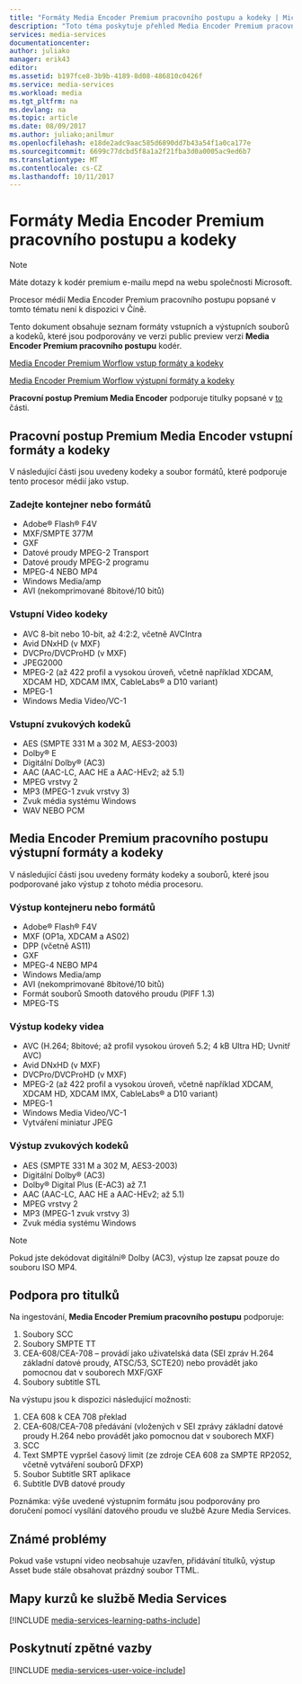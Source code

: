 ```yaml
---
title: "Formáty Media Encoder Premium pracovního postupu a kodeky | Microsoft Docs"
description: "Toto téma poskytuje přehled Media Encoder Premium pracovního postupu formáty formáty a kodeky"
services: media-services
documentationcenter: 
author: juliako
manager: erik43
editor: 
ms.assetid: b197fce8-3b9b-4189-8d08-486810c0426f
ms.service: media-services
ms.workload: media
ms.tgt_pltfrm: na
ms.devlang: na
ms.topic: article
ms.date: 08/09/2017
ms.author: juliako;anilmur
ms.openlocfilehash: e18de2adc9aac585d6890dd7b43a54f1a0ca177e
ms.sourcegitcommit: 6699c77dcbd5f8a1a2f21fba3d0a0005ac9ed6b7
ms.translationtype: MT
ms.contentlocale: cs-CZ
ms.lasthandoff: 10/11/2017
---
```

# <a name="media-encoder-premium-workflow-formats-and-codecs"></a>Formáty Media Encoder Premium pracovního postupu a kodeky
> [!NOTE]
> Máte dotazy k kodér premium e-mailu mepd na webu společnosti Microsoft.
> 
> Procesor médií Media Encoder Premium pracovního postupu popsané v tomto tématu není k dispozici v Číně. 
> 
> 

Tento dokument obsahuje seznam formáty vstupních a výstupních souborů a kodeků, které jsou podporovány ve verzi public preview verzi **Media Encoder Premium pracovního postupu** kodér.

[Media Encoder Premium Worflow vstup formáty a kodeky](#input_formats)

[Media Encoder Premium Worflow výstupní formáty a kodeky](#output_formats)

**Pracovní postup Premium Media Encoder** podporuje titulky popsané v [to](#closed_captioning) části. 

## <a id="input_formats"></a>Pracovní postup Premium Media Encoder vstupní formáty a kodeky
V následující části jsou uvedeny kodeky a soubor formátů, které podporuje tento procesor médií jako vstup.

### <a name="input-containerfile-formats"></a>Zadejte kontejner nebo formátů
* Adobe® Flash® F4V
* MXF/SMPTE 377M
* GXF
* Datové proudy MPEG-2 Transport
* Datové proudy MPEG-2 programu
* MPEG-4 NEBO MP4
* Windows Media/amp
* AVI (nekomprimované 8bitové/10 bitů)

### <a name="input-video-codecs"></a>Vstupní Video kodeky
* AVC 8-bit nebo 10-bit, až 4:2:2, včetně AVCIntra
* Avid DNxHD (v MXF)
* DVCPro/DVCProHD (v MXF)
* JPEG2000
* MPEG-2 (až 422 profil a vysokou úroveň, včetně například XDCAM, XDCAM HD, XDCAM IMX, CableLabs® a D10 variant)
* MPEG-1
* Windows Media Video/VC-1

### <a name="input-audio-codecs"></a>Vstupní zvukových kodeků
* AES (SMPTE 331 M a 302 M, AES3-2003)
* Dolby® E
* Digitální Dolby® (AC3)
* AAC (AAC-LC, AAC HE a AAC-HEv2; až 5.1)
* MPEG vrstvy 2
* MP3 (MPEG-1 zvuk vrstvy 3)
* Zvuk média systému Windows
* WAV NEBO PCM

## <a id="output_format"></a>Media Encoder Premium pracovního postupu výstupní formáty a kodeky
V následující části jsou uvedeny formáty kodeky a souborů, které jsou podporované jako výstup z tohoto média procesoru.

### <a name="output-containerfile-formats"></a>Výstup kontejneru nebo formátů
* Adobe® Flash® F4V
* MXF (OP1a, XDCAM a AS02)
* DPP (včetně AS11)
* GXF
* MPEG-4 NEBO MP4
* Windows Media/amp
* AVI (nekomprimované 8bitové/10 bitů)
* Formát souborů Smooth datového proudu (PIFF 1.3)
* MPEG-TS 

### <a name="output-video-codecs"></a>Výstup kodeky videa
* AVC (H.264; 8bitové; až profil vysokou úroveň 5.2; 4 kB Ultra HD; Uvnitř AVC)
* Avid DNxHD (v MXF)
* DVCPro/DVCProHD (v MXF)
* MPEG-2 (až 422 profil a vysokou úroveň, včetně například XDCAM, XDCAM HD, XDCAM IMX, CableLabs® a D10 variant)
* MPEG-1
* Windows Media Video/VC-1
* Vytváření miniatur JPEG

### <a name="output-audio-codecs"></a>Výstup zvukových kodeků
* AES (SMPTE 331 M a 302 M, AES3-2003)
* Digitální Dolby® (AC3)
* Dolby® Digital Plus (E-AC3) až 7.1
* AAC (AAC-LC, AAC HE a AAC-HEv2; až 5.1)
* MPEG vrstvy 2
* MP3 (MPEG-1 zvuk vrstvy 3)
* Zvuk média systému Windows

>[!NOTE]
>Pokud jste dekódovat digitální® Dolby (AC3), výstup lze zapsat pouze do souboru ISO MP4.

## <a id="closed_captioning"></a>Podpora pro titulků
Na ingestování, **Media Encoder Premium pracovního postupu** podporuje:

1. Soubory SCC
2. Soubory SMPTE TT
3. CEA-608/CEA-708 – provádí jako uživatelská data (SEI zpráv H.264 základní datové proudy, ATSC/53, SCTE20) nebo provádět jako pomocnou dat v souborech MXF/GXF
4. Soubory subtitle STL

Na výstupu jsou k dispozici následující možnosti:

1. CEA 608 k CEA 708 překlad
2. CEA-608/CEA-708 předávání (vložených v SEI zprávy základní datové proudy H.264 nebo provádět jako pomocnou dat v souborech MXF)
3. SCC
4. Text SMPTE vypršel časový limit (ze zdroje CEA 608 za SMPTE RP2052, včetně vytváření souborů DFXP)
5. Soubor Subtitle SRT aplikace
6. Subtitle DVB datové proudy

Poznámka: výše uvedené výstupním formátu jsou podporovány pro doručení pomocí vysílání datového proudu ve službě Azure Media Services.

## <a name="known-issues"></a>Známé problémy
Pokud vaše vstupní video neobsahuje uzavřen, přidávání titulků, výstup Asset bude stále obsahovat prázdný soubor TTML. 

## <a name="media-services-learning-paths"></a>Mapy kurzů ke službě Media Services
[!INCLUDE [media-services-learning-paths-include](../../includes/media-services-learning-paths-include.md)]

## <a name="provide-feedback"></a>Poskytnutí zpětné vazby
[!INCLUDE [media-services-user-voice-include](../../includes/media-services-user-voice-include.md)]

